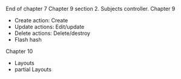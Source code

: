 End of chapter 7
Chapter 9 section 2. Subjects controller.
Chapter 9
 * Create action: Create
 * Update actions: Edit/update
 * Delete actions: Delete/destroy
 * Flash hash
 
Chapter 10
 * Layouts
 * partial Layouts